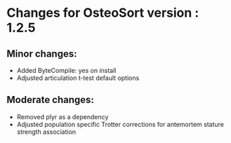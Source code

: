 # Changes for OsteoSort version : 1.2.5

## Minor changes:
* Added ByteCompile: yes on install
* Adjusted articulation t-test default options

## Moderate changes:
* Removed plyr as a dependency
* Adjusted population specific Trotter corrections for antemortem stature strength association

